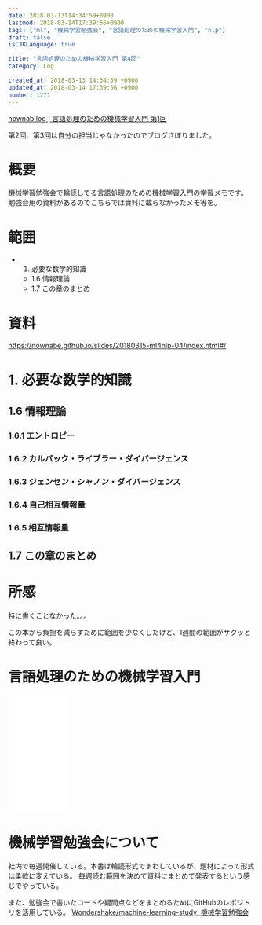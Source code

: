 ```yaml
---
date: 2018-03-13T14:34:59+0900
lastmod: 2018-03-14T17:39:56+0900
tags: ["ml", "機械学習勉強会", "言語処理のための機械学習入門", "nlp"]
draft: false
isCJKLanguage: true

title: "言語処理のための機械学習入門 第4回"
category: Log

created_at: 2018-03-13 14:34:59 +0900
updated_at: 2018-03-14 17:39:56 +0900
number: 1271
---
```


[nownab.log | 言語処理のための機械学習入門 第1回](https://blog.nownabe.com/2018/02/21/1260.html)

第2回、第3回は自分の担当じゃなかったのでブログさぼりました。

# 概要
機械学習勉強会で輪読してる[言語処理のための機械学習入門](http://amzn.to/2BFQSee)の学習メモです。
勉強会用の資料があるのでこちらでは資料に載らなかったメモ等を。

# 範囲
* 1. 必要な数学的知識
    * 1.6 情報理論
    * 1.7 この章のまとめ

# 資料
https://nownabe.github.io/slides/20180315-ml4nlp-04/index.html#/


# 1. 必要な数学的知識

## 1.6 情報理論

### 1.6.1 エントロピー

### 1.6.2 カルバック・ライブラー・ダイバージェンス

### 1.6.3 ジェンセン・シャノン・ダイバージェンス

### 1.6.4 自己相互情報量

### 1.6.5 相互情報量

## 1.7 この章のまとめ

# 所感

特に書くことなかった。。。

この本から負担を減らすために範囲を少なくしたけど、1週間の範囲がサクッと終わって良い。

# 言語処理のための機械学習入門
<iframe style="width:120px;height:240px;" marginwidth="0" marginheight="0" scrolling="no" frameborder="0" src="//rcm-fe.amazon-adsystem.com/e/cm?lt1=_blank&bc1=000000&IS2=1&bg1=FFFFFF&fc1=000000&lc1=0000FF&t=nownabe0c-22&o=9&p=8&l=as4&m=amazon&f=ifr&ref=as_ss_li_til&asins=4339027510&linkId=1c6291b86381f20d113796257356ef1b"></iframe>

# 機械学習勉強会について
社内で毎週開催している。本書は輪読形式でまわしているが、題材によって形式は柔軟に変えている。
毎週読む範囲を決めて資料にまとめて発表するという感じでやっている。

また、勉強会で書いたコードや疑問点などをまとめるためにGitHubのレポジトリを活用している。
[Wondershake/machine-learning-study: 機械学習勉強会](https://github.com/Wondershake/machine-learning-study)

```math
```
